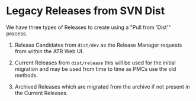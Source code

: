 # Legacy Releases from SVN Dist

We have three types of Releases to create using a "Pull from 'Dist'" process.

1. Release Candidates from `dist/dev` as the Release Manager requests from within the ATR Web UI.

2. Current Releases from `dist/release` this will be used for the initial migration and may be used from time to time as PMCs use the old methods.

3. Archived Releases which are migrated from the archive if not present in the Current Releases.
